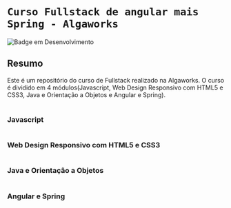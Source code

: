 # `Curso Fullstack de angular mais Spring - Algaworks`
![Badge em Desenvolvimento](http://img.shields.io/static/v1?label=STATUS&message=EM%20DESENVOLVIMENTO&color=GREEN&style=for-the-badge)

## Resumo
Este é um repositório do curso de Fullstack realizado na Algaworks. O curso é dividido em 4 módulos(Javascript, Web Design Responsivo com HTML5 e CSS3, Java e Orientação a Objetos e Angular e Spring).

#

### Javascript

#

### Web Design Responsivo com HTML5 e CSS3

#

### Java e Orientação a Objetos

#

### Angular e Spring
